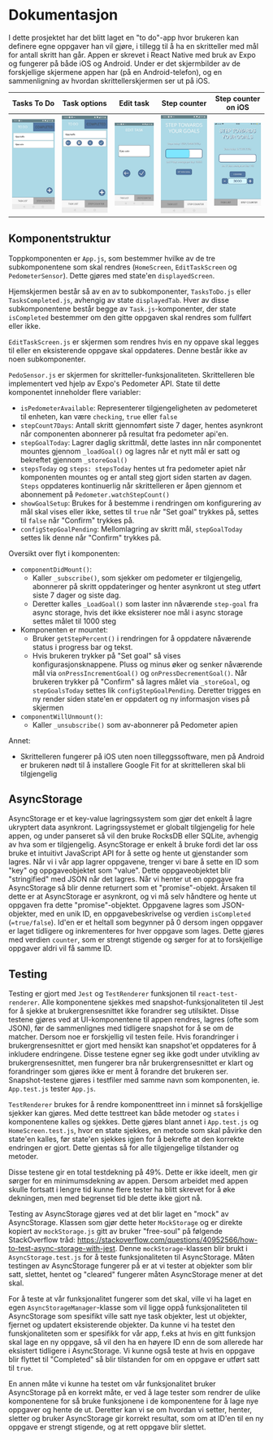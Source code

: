 ﻿# Dokumentasjon

I dette prosjektet har det blitt laget en "to do"-app hvor brukeren kan definere egne oppgaver han vil gjøre, i tillegg til å ha en skritteller med mål for antall skritt han går.
Appen er skrevet i React Native med bruk av Expo og fungerer på både iOS og Android. Under er det skjermbilder av de forskjellige skjermene appen har (på en Android-telefon), og en sammenligning av hvordan skrittellerskjermen ser ut på iOS.

Tasks To Do | Task options | Edit task | Step counter | Step counter on iOS
:-:|:-:|:-:|:-:|:-:
<img src="p3/pimm/img/tasks.jpg" width="150"> |  <img src="p3/pimm/img/tasks_with_options.jpg" width="150"> | <img src="p3/pimm/img/edit_task.jpg" width="150"> | <img src="p3/pimm/img/step_counter.jpg" width="150"> | <img src="p3/pimm/img/ios_step_counter.jpg" width="150">



## Komponentstruktur

Toppkomponenten er `App.js`, som bestemmer hvilke av de tre subkomponentene som skal rendres (`HomeScreen`, `EditTaskScreen` og `PedometerSensor`).
Dette gjøres med state'en `displayedScreen`.

Hjemskjermen består så av en av to subkomponenter, `TasksToDo.js` eller `TasksCompleted.js`, avhengig av state `displayedTab`.
Hver av disse subkomponentene består begge av `Task.js`-komponenter, der state `isCompleted` bestemmer om den gitte oppgaven skal rendres som fullført eller ikke.

`EditTaskScreen.js` er skjermen som rendres hvis en ny oppave skal legges til eller en eksisterende oppgave skal oppdateres.
Denne består ikke av noen subkomponenter.

`PedoSensor.js` er skjermen for skritteller-funksjonaliteten.
Skrittelleren ble implementert ved hjelp av Expo's Pedometer API. State til dette komponentet inneholder flere variabler:
* `isPedometerAvailable`: Representerer tilgjengeligheten av pedometeret til enheten, kan være `checking`, `true` eller `false`
* `stepCount7Days`: Antall skritt gjennomført siste 7 dager, hentes asynkront når componenten abonnerer på resultat fra pedometer api'en.
* `stepGoalToday`: Lagrer daglig skrittmål, dette lastes inn når componentet mountes gjennom `_loadGoal()` og lagres når et nytt mål er satt og bekreftet gjennom `_storeGoal()`
* `stepsToday` og `steps: stepsToday` hentes ut fra pedometer apiet når komponenten mountes og er antall steg gjort siden starten av dagen. `Steps` oppdateres kontinuerlig når skrittelleren er åpen gjennom et abonnement på `Pedometer.watchStepCount()`
* `showGoalSetup`: Brukes for å bestemme i rendringen om konfigurering av mål skal vises eller ikke, settes til `true` når "Set goal" trykkes på, settes til `false` når "Confirm" trykkes på.
* `configStepGoalPending`: Mellomlagring av skritt mål, `stepGoalToday` settes lik denne når "Confirm" trykkes på.

Oversikt over flyt i komponenten:
* `componentDidMount()`:
    * Kaller `_subscribe()`, som sjekker om pedometer er tilgjengelig, abonnerer på skritt oppdateringer og henter asynkront ut steg utført siste 7 dager og siste dag.
    * Deretter kalles `_LoadGoal()` som laster inn nåværende `step-goal` fra async storage, hvis det ikke eksisterer noe mål i async storage settes målet til 1000 steg
* Komponenten er mountet:
    * Bruker `getStepPercent()` i rendringen for å oppdatere nåværende status i progress bar og tekst.
    * Hvis brukeren trykker på "Set goal" så vises konfigurasjonsknappene. Pluss og minus øker og senker nåværende mål via `onPressIncrementGoal()` og `onPressDecrementGoal()`. Når brukeren trykker på "Confirm" så lagres målet via `_storeGoal`, og `stepGoalsToday` settes lik `configStepGoalPending`. Deretter trigges en ny render siden state'en er oppdatert og ny informasjon vises på skjermen
* `componentWillUnmount()`:
    * Kaller `_unsubscribe()` som av-abonnerer på Pedometer apien

Annet:
* Skrittelleren fungerer på iOS uten noen tilleggssoftware, men på Android er brukeren nødt til å installere Google Fit for at skrittelleren skal bli tilgjengelig

## AsyncStorage

AsyncStorage er et key-value lagringssystem som gjør det enkelt å lagre ukryptert data asynkront.
Lagringssystemet er globalt tilgjengelig for hele appen, og under panseret så vil den bruke RocksDB eller
SQLite, avhengig av hva som er tilgjengelig. AsyncStorage er enkelt å bruke fordi det lar oss bruke et intuitivt
JavaScript API for å sette og hente ut gjenstander som lagres. Når vi i vår app lagrer oppgavene, trenger vi bare å sette
en ID som "key" og oppgaveobjektet som "value". Dette oppgaveobjektet blir "stringified" med JSON når det lagres.
Når vi henter ut en oppgave fra AsyncStorage så blir denne returnert som et "promise"-objekt. Årsaken til dette
er at AsyncStorage er asynkront, og vi må selv håndtere og hente ut oppgaven fra dette "promise"-objektet.
Oppgavene lagres som JSON-objekter, med en unik ID, en oppgavebeskrivelse og verdien `isCompleted` (`=true/false`). Id'en er et heltall som begynner på 0 dersom ingen oppgaver er laget tidligere og inkrementeres for hver oppgave som lages. Dette gjøres med verdien `counter`, som er strengt stigende og sørger for at to forskjellige oppgaver aldri vil få samme ID.

## Testing

Testing er gjort med `Jest` og `TestRenderer` funksjonen til `react-test-renderer`.
Alle komponentene sjekkes med snapshot-funksjonaliteten til Jest for å sjekke at brukergrensesnittet ikke forandrer seg utilsiktet. 
Disse testene gjøres ved at UI-komponentene til appen rendres, lagres (ofte som JSON), før de sammenlignes med tidligere snapshot for å se om de matcher. 
Dersom noe er forskjellig vil testen feile. 
Hvis forandringer i brukergrensesnittet er gjort med hensikt kan snapshot'et oppdateres for å inkludere endringene.
Disse testene egner seg ikke godt under utvikling av brukergrensesnittet, men fungerer bra når brukergrensesnittet er klart og forandringer som gjøres ikke er ment å forandre det brukeren ser. 
Snapshot-testene gjøres i testfiler med samme navn som komponenten, ie. `App.test.js` tester `App.js`. 

`TestRenderer` brukes for å rendre komponenttreet inn i minnet så forskjellige sjekker kan gjøres.
Med dette testtreet kan både metoder og `states` i komponentene kalles og sjekkes.
Dette gjøres blant annet i `App.test.js` og `HomeScreen.test.js`, hvor en state sjekkes, en metode som skal påvirke den state'en kalles, før state'en sjekkes igjen for å bekrefte at den korrekte endringen er gjort. 
Dette gjentas så for alle tilgjengelige tilstander og metoder.  

Disse testene gir en total testdekning på 49%. 
Dette er ikke ideelt, men gir sørger for en minimumsdekning av appen.
Dersom arbeidet med appen skulle fortsatt i lengre tid kunne flere tester ha blitt skrevet for å øke dekningen, men med begrenset tid ble dette ikke gjort nå.


Testing av AsyncStorage gjøres ved at det blir laget en "mock" av AsyncStorage. Klassen som gjør dette heter `MockStorage` og er
direkte kopiert av `mockStorage.js` gitt av bruker "free-soul" på følgende StackOverflow tråd: https://stackoverflow.com/questions/40952566/how-to-test-async-storage-with-jest. Denne `mockStorage`-klassen blir brukt i `AsyncStorage.test.js` for å teste funksjonaliteten til AsyncStorage. Måten testingen av AsyncStorage fungerer på er at
vi tester at objekter som blir satt, slettet, hentet og "cleared" fungerer måten AsyncStorage mener at det skal.

For å teste at vår funksjonalitet fungerer som det skal, ville vi ha laget en egen `AsyncStorageManager`-klasse som vil ligge oppå
funksjonaliteten til AsyncStorage som spesifikt ville satt nye task objekter, lest ut objekter, fjernet og updatert eksisterende objekter. Da kunne vi ha testet den funskjonaliteten som er spesifikk for vår app, f.eks at hvis en gitt funksjon skal lage en ny oppgave, så vil den ha en høyere ID enn de som allerede har eksistert tidligere i AsyncStorage. Vi kunne også teste at hvis en oppgave blir flyttet til "Completed" så blir tilstanden for om en oppgave er utført satt til `true`.

En annen måte vi kunne ha testet om vår funksjonalitet bruker AsyncStorage på en korrekt måte, er ved å lage tester som rendrer de ulike komponentene for så bruke funksjonene i de komponentene for å lage nye oppgaver og hente de ut. Deretter kan vi se om hvordan vi setter, henter, sletter og bruker AsyncStorage gir korrekt resultat, som om at ID'en til en ny oppgave er strengt stigende, og at rett oppgave blir slettet.
